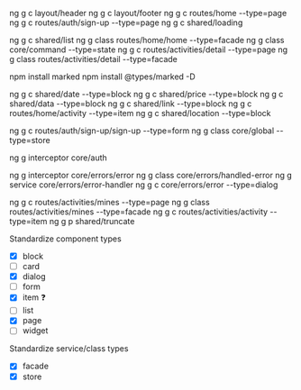 ng g c layout/header
ng g c layout/footer
ng g c routes/home --type=page
ng g c routes/auth/sign-up --type=page
ng g c shared/loading

ng g c shared/list
ng g class routes/home/home --type=facade
ng g class core/command --type=state
ng g c routes/activities/detail --type=page
ng g class routes/activities/detail --type=facade

npm install marked
npm install @types/marked -D

ng g c shared/date --type=block
ng g c shared/price --type=block
ng g c shared/data --type=block
ng g c shared/link --type=block
ng g c routes/home/activity --type=item
ng g c shared/location --type=block

ng g c routes/auth/sign-up/sign-up --type=form
ng g class core/global --type=store

ng g interceptor core/auth

ng g interceptor core/errors/error
ng g class core/errors/handled-error
ng g service core/errors/error-handler
ng g c core/errors/error --type=dialog

ng g c routes/activities/mines --type=page
ng g class routes/activities/mines --type=facade
ng g c routes/activities/activity --type=item
ng g p shared/truncate

Standardize component types

- [x] block
- [ ] card
- [x] dialog
- [ ] form
- [x] item ❓
- [ ] list
- [x] page
- [ ] widget

Standardize service/class types

- [x] facade
- [x] store
